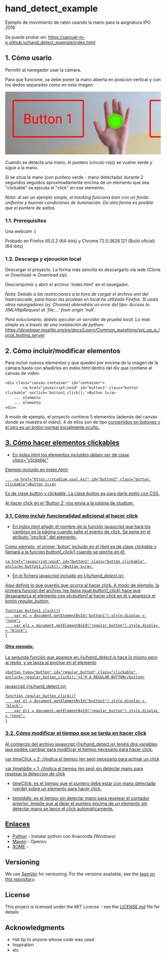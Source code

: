 # hand_detect_example

Ejemplo de movimiento de ratón usando la mano para la asignatura IPO 2019

Se puede probar en: https://samuel-m-p.github.io/hand_detect_example/index.html

## 1. Cómo usarlo

Permitir al navegador usar la cámara.

Para que funcione, se debe poner la mano abierta en posicion vertical y con los dedos separados como en esta imagen:

![My image](capturas/hand_recon.jpg)

Cuando se detecta una mano, el puntero (círculo rojo) se vuelve verde y sigue a la mano.

Si se situa la mano (con puntero verde - mano detectada) durante 2 segundos seguidos aproximadamente encima de un elemento que sea "clickable" se ejecuta el "click" en ese elemento.

*Nota: al ser un ejemplo simple, el tracking funciona bien con un fondo uniforme y buenas condiciones de iluminación. De otra forma es posible que el puntero de saltos.*

### 1.1. Prerequisitos

Una webcam :)

Probado en Firefox 65.0.2 (64-bits) y Chrome 72.0.3626.121 (Build oficial) (64-bits)

### 1.2. Descarga y ejecucion local

Descargar el proyecto. La forma más sencilla es descargarlo via web (Clone or Download => Download zip)

Descomprimir y abrir el archivo 'index.html' en el navegador.

*Nota: Debido a las restricciones a la hora de cargar el archivo xml del haarcascade, para hacer las pruebas en local he utilizado Firefox. Si usáis otros navegadores (ej. Chrome) obtendréis un error del tipo: Access to XMLHttpRequest at 'file:...' from origin 'null'.*

*Para solucionarlo, debéis ejecutar un servidor de prueba local. Lo más simple es a través de una instalación de python: https://developer.mozilla.org/es/docs/Learn/Common_questions/set_up_a_local_testing_server*

## 2. Cómo incluir/modificar elementos

Para incluir nuevos elementos y que queden por encima de la imagen de la cámara basta con añadirlos en *index.html* dentro del div que contiene el canvas de video:

```
<div class="canvas-container" id="container"> 
		<a href="javascript:void" id="button1" class="button clickable" onclick='button1_click();'>Button 1</a> 
    ... elemento
    ... elemento
<div>
```

A modo de ejemplo, el proyecto contiene 5 elementos (además del canvas donde se muestra el video). 4 de ellos son de tipo *<a href>* convertidos en botones y el otro es un botón normal inicialmente oculto. 

## 3. Cómo hacer elementos clickables

- En *index.html* los elementos incluidos deben ser de clase *class="clickable"*

Ejemplo incluido en *index.html*:

```
	<a href="https://studium.usal.es/" id="button2" class="button clickable">Button 2</a>
```

Es de clase *button* y *clickable*. La clase *button* es para darle estilo con CSS. 

Al hacer click en el 'Button 2' nos envía a la página de studium.

### 3.1. Cómo incluir funcionalidad adicional al hacer click

- En *index.html* añadir el nombre de la función javascript que hará los cambios en la página cuando salte el evento de click. Se pone en el atributo "onclick" del elemento.

Como ejemplo, el primer 'boton' incluido en el html es de clase *clickable* y llamará a la función *button1_click()* cuando se pinche en él:

```
<a href="javascript:void" id="button1" class="button clickable" onclick='button1_click();'>Button 1</a> 
```

- En el fichero javascript incluido en (*/js/hand_detect.js*):
 
Aquí definís lo que queréis que ocurra al hacer click. A modo de ejemplo, la primera función del archivo (se llama igual *button1_click*) hace que desaparezca el elemento con *id=button1* al hacer click en él y aparezca el botón *regular_button*:

```
function button1_click(){
	var el = document.getElementById("button1").style.display = "none";
	var el1 = document.getElementById("regular_button").style.display = "block";
}
```

#### Otro ejemplo:

La segunda función que aparece en */js/hand_detect.js* hace lo mismo pero al revés, y se lanza al pinchar en el elemento 

```
<button type="button" id="regular_button" class="clickable" onclick='regular_button_click();'>I'M A REGULAR BUTTON</button>
```

javascript (/js/hand_detect.js):

```
function regular_button_click(){
	var el = document.getElementById("button1").style.display = "block";
	var el1 = document.getElementById("regular_button").style.display = "none";
}
```

### 3.2. Cómo modificar el tiempo que se tarda en hacer click

Al comienzo del archivo javascript (/js/hand_detect.js) tenéis dos variables que podéis cambiar para modificar el tiempo necesario para hacer click:

var timeClick = 2; //indica el tiempo (en seg) necesario para activar un click

var timeIddle = 1; //indica el tiempo (en seg) sin detectar mano para resetear la deteccion de click

- *timeClick*: es el tiempo que el puntero debe estar con mano detectada (verde) sobre un elemento para hacer click.

- *timeIddle*: es el tiempo sin detectar mano para resetear el contador anterior. Impide que al dejar el puntero encima de un elemento sin detectar mano se lance el click automáticamente.



## Enlaces

* [Python](http://www.dropwizard.io/1.0.2/docs/) - Instalar python con Anaconda (Windows)
* [Maven](https://maven.apache.org/) - Opencv
* [ROME](https://rometools.github.io/rome/) - 


## Versioning

We use [SemVer](http://semver.org/) for versioning. For the versions available, see the [tags on this repository](https://github.com/your/project/tags). 


## License

This project is licensed under the MIT License - see the [LICENSE.md](LICENSE.md) file for details

## Acknowledgments

* Hat tip to anyone whose code was used
* Inspiration
* etc
